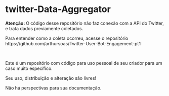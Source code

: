# twitter-Data-Aggregator

<p><b>Atenção: </b> O código desse repositório não faz conexão com a API do Twitter, e trata dados previamente coletados.</p>
<p>Para entender como a coleta ocorreu, acesse o repositório https://github.com/arthursoas/Twitter-User-Bot-Engagement-pt1</p>

</br>

<p>Este é um repositório com código para uso pessoal de seu criador para um caso muito específico.</p>
<p>Seu uso, distribuição e alteração são livres!</p>
<p>Não há perspectivas para sua documentação.</p>
